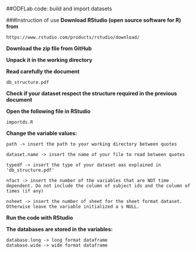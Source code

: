 ##ODFLab code: build and import datasets

###Instruction of use
**Download RStudio (open source software for R) from**
```
https://www.rstudio.com/products/rstudio/download/
```

**Download the zip file from GitHub**

**Unpack it in the working directory**

**Read carefully the document**
```
db_structure.pdf
```

**Check if your dataset respect the structure required in the previous document**

**Open the following file in RStudio**
```
importds.R
```

**Change the variable values:**
```
path -> insert the path to your working directory between quotes

dataset.name -> insert the name of your file to read between quotes

typedf -> insert the type of your dataset aas explained in 'db_structure.pdf'

nfact -> insert the number of the variables that are NOT time dependent. Do not include the column of subject ids and the column of times (if any)

nsheet -> insert the number of sheet for the sheet format dataset. Otherwise leave the variable initialized a s NULL.
```

**Run the code with RStudio** 

**The databases are stored in the variables:**
```
database.long -> long format dataframe
database.wide -> wide format dataframe 
```
